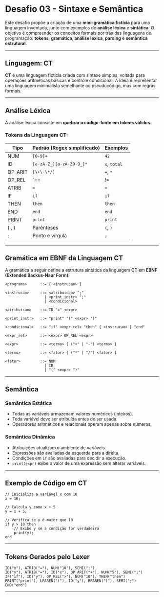
# Desafio 03 - Sintaxe e Semântica

Este desafio propõe a criação de uma **mini-gramática fictícia** para uma linguagem inventada, junto com exemplos de **análise léxica** e **sintática**. O objetivo é compreender os conceitos formais por trás das linguagens de programação: **tokens**, **gramática**, **análise léxica**, **parsing** e **semântica estrutural**.

---

## Linguagem: **CT**

**CT** é uma linguagem fictícia criada com sintaxe simples, voltada para operações aritméticas básicas e controle condicional. A ideia é representar uma linguagem minimalista semelhante ao pseudocódigo, mas com regras formais.

---

## Análise Léxica

A análise léxica consiste em **quebrar o código-fonte em tokens válidos**.

### Tokens da Linguagem CT:

| Tipo       | Padrão (Regex simplificado) | Exemplos       |
|------------|-----------------------------|----------------|
| NUM        | `[0-9]+`                    | `42`           |
| ID         | `[a-zA-Z_][a-zA-Z0-9_]*`    | `x`, `total`   |
| OP_ARIT    | `[\+\-\*/]`              | `+`, `*`       |
| OP_REL     | `==|!=|>|<|>=|<=`           | `!=`, `<=`     |
| ATRIB      | `=`                         | `=`            |
| IF         | `if`                        | `if`           |
| THEN       | `then`                      | `then`         |
| END        | `end`                       | `end`          |
| PRINT      | `print`                     | `print`        |
| ( , )      | Parênteses                  | `(`, `)`       |
| ;          | Ponto e vírgula             | `;`            |

---

## Gramática em EBNF da Linguagem CT

A gramática a seguir define a estrutura sintática da linguagem **CT** em **EBNF (Extended Backus-Naur Form)**:

```ebnf
<programa>      ::= { <instrucao> }

<instrucao>     ::= <atribuicao> ";"
                  | <print_instr> ";"
                  | <condicional>

<atribuicao>    ::= ID "=" <expr>

<print_instr>   ::= "print" "(" <expr> ")"

<condicional>   ::= "if" <expr_rel> "then" { <instrucao> } "end"

<expr_rel>      ::= <expr> OP_REL <expr>

<expr>          ::= <termo> { ("+" | "-") <termo> }

<termo>         ::= <fator> { ("*" | "/") <fator> }

<fator>         ::= NUM
                  | ID
                  | "(" <expr> ")"
```

---

## Semântica

### Semântica Estática

- Todas as variáveis armazenam valores numéricos (inteiros).
- Toda variável deve ser atribuída antes de ser usada.
- Operadores aritméticos e relacionais operam apenas sobre números.

###  Semântica Dinâmica

- Atribuições atualizam o ambiente de variáveis.
- Expressões são avaliadas da esquerda para a direita.
- Condições em `if` são avaliadas para decidir a execução.
- `print(expr)` exibe o valor de uma expressão sem alterar variáveis.

---

## Exemplo de Código em CT

```ct
// Inicializa a variável x com 10
x = 10;

// Calcula y como x + 5
y = x + 5;

// Verifica se y é maior que 10
if y > 10 then
    // Exibe y se a condição for verdadeira
    print(y);
end
```

---

## Tokens Gerados pelo Lexer

```
ID("x"), ATRIB("="), NUM("10"), SEMI(";")
ID("y"), ATRIB("="), ID("x"), OP_ARIT("+"), NUM("5"), SEMI(";")
IF("if"), ID("y"), OP_REL(">"), NUM("10"), THEN("then")
PRINT("print"), LPAREN("("), ID("y"), RPAREN(")"), SEMI(";")
END("end")
```

---

